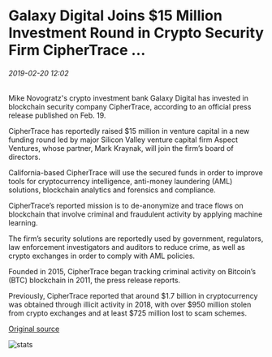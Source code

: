 # Galaxy Digital Joins $15 Million Investment Round in Crypto Security Firm CipherTrace ...

###### 2019-02-20 12:02

Mike Novogratz's crypto investment bank Galaxy Digital has invested in blockchain security company CipherTrace, according to an official press release published on Feb. 19.

CipherTrace has reportedly raised $15 million in venture capital in a new funding round led by major Silicon Valley venture capital firm Aspect Ventures, whose partner, Mark Kraynak, will join the firm’s board of directors.

California-based CipherTrace will use the secured funds in order to improve tools for cryptocurrency intelligence, anti-money laundering (AML) solutions, blockchain analytics and forensics and compliance.

CipherTrace’s reported mission is to de-anonymize and trace flows on blockchain that involve criminal and fraudulent activity by applying machine learning.

The firm’s security solutions are reportedly used by government, regulators, law enforcement investigators and auditors to reduce crime, as well as crypto exchanges in order to comply with AML policies.

Founded in 2015, CipherTrace began tracking criminal activity on Bitcoin’s (BTC) blockchain in 2011, the press release reports.

Previously, CipherTrace reported that around $1.7 billion in cryptocurrency was obtained through illicit activity in 2018, with over $950 million stolen from crypto exchanges and at least $725 million lost to scam schemes.

[Original source](https://cointelegraph.com/news/galaxy-digital-joins-15-million-investment-round-in-crypto-security-firm-ciphertrace)

![stats](https://c.statcounter.com/11760860/0/a89fa40b/1/ "stats")